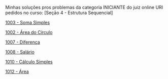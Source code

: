 Minhas soluções pros problemas da categoria INICIANTE do juiz online URI pedidos no curso:
[Seçāo 4 - Estrutura Sequencial]

[1003 - Soma Simples](https://judge.beecrowd.com/pt/problems/view/1003“)

[1002 - Área do Círculo](https://judge.beecrowd.com/pt/problems/view/1002)

[1007 - Diferença](https://judge.beecrowd.com/pt/problems/view/1007)

[1008 - Salário](https://judge.beecrowd.com/pt/problems/view/1008)

[1010 - Cálculo Simples](https://judge.beecrowd.com/pt/problems/view/1010)

[1012	- Área](https://judge.beecrowd.com/pt/problems/view/1012)
